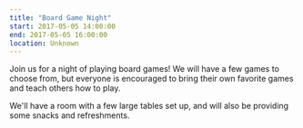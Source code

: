 ```yaml
---
title: "Board Game Night"
start: 2017-05-05 14:00:00
end: 2017-05-05 16:00:00
location: Unknown
---
```


Join us for a night of playing board games! We will have a few games to choose from, but everyone is encouraged to bring their own favorite games and teach others how to play.

We'll have a room with a few large tables set up, and will also be providing some snacks and refreshments.